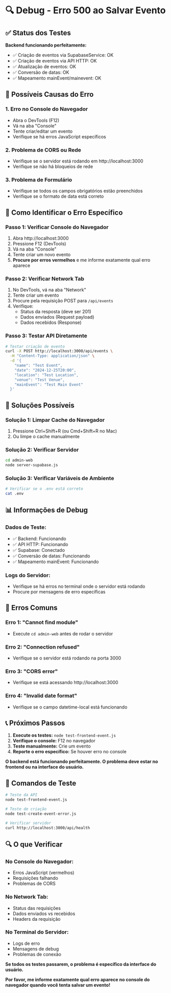 # 🔍 Debug - Erro 500 ao Salvar Evento

## ✅ Status dos Testes

**Backend funcionando perfeitamente:**
- ✅ Criação de eventos via SupabaseService: OK
- ✅ Criação de eventos via API HTTP: OK
- ✅ Atualização de eventos: OK
- ✅ Conversão de datas: OK
- ✅ Mapeamento mainEvent/mainevent: OK

## 🎯 Possíveis Causas do Erro

### 1. **Erro no Console do Navegador**
- Abra o DevTools (F12)
- Vá na aba "Console"
- Tente criar/editar um evento
- Verifique se há erros JavaScript específicos

### 2. **Problema de CORS ou Rede**
- Verifique se o servidor está rodando em http://localhost:3000
- Verifique se não há bloqueios de rede

### 3. **Problema de Formulário**
- Verifique se todos os campos obrigatórios estão preenchidos
- Verifique se o formato de data está correto

## 🧪 Como Identificar o Erro Específico

### **Passo 1: Verificar Console do Navegador**
1. Abra http://localhost:3000
2. Pressione F12 (DevTools)
3. Vá na aba "Console"
4. Tente criar um novo evento
5. **Procure por erros vermelhos** e me informe exatamente qual erro aparece

### **Passo 2: Verificar Network Tab**
1. No DevTools, vá na aba "Network"
2. Tente criar um evento
3. Procure pela requisição POST para `/api/events`
4. Verifique:
   - Status da resposta (deve ser 201)
   - Dados enviados (Request payload)
   - Dados recebidos (Response)

### **Passo 3: Testar API Diretamente**
```bash
# Testar criação de evento
curl -X POST http://localhost:3000/api/events \
  -H "Content-Type: application/json" \
  -d '{
    "name": "Test Event",
    "date": "2024-12-25T20:00",
    "location": "Test Location",
    "venue": "Test Venue",
    "mainEvent": "Test Main Event"
  }'
```

## 🔧 Soluções Possíveis

### **Solução 1: Limpar Cache do Navegador**
1. Pressione Ctrl+Shift+R (ou Cmd+Shift+R no Mac)
2. Ou limpe o cache manualmente

### **Solução 2: Verificar Servidor**
```bash
cd admin-web
node server-supabase.js
```

### **Solução 3: Verificar Variáveis de Ambiente**
```bash
# Verificar se o .env está correto
cat .env
```

## 📊 Informações de Debug

### **Dados de Teste:**
- ✅ Backend: Funcionando
- ✅ API HTTP: Funcionando
- ✅ Supabase: Conectado
- ✅ Conversão de datas: Funcionando
- ✅ Mapeamento mainEvent: Funcionando

### **Logs do Servidor:**
- Verifique se há erros no terminal onde o servidor está rodando
- Procure por mensagens de erro específicas

## 🚨 Erros Comuns

### **Erro 1: "Cannot find module"**
- Execute `cd admin-web` antes de rodar o servidor

### **Erro 2: "Connection refused"**
- Verifique se o servidor está rodando na porta 3000

### **Erro 3: "CORS error"**
- Verifique se está acessando http://localhost:3000

### **Erro 4: "Invalid date format"**
- Verifique se o campo datetime-local está funcionando

## 📞 Próximos Passos

1. **Execute os testes:** `node test-frontend-event.js`
2. **Verifique o console:** F12 no navegador
3. **Teste manualmente:** Crie um evento
4. **Reporte o erro específico:** Se houver erro no console

**O backend está funcionando perfeitamente. O problema deve estar no frontend ou na interface do usuário.**

## 🎯 Comandos de Teste

```bash
# Teste da API
node test-frontend-event.js

# Teste de criação
node test-create-event-error.js

# Verificar servidor
curl http://localhost:3000/api/health
```

## 🔍 O que Verificar

### **No Console do Navegador:**
- Erros JavaScript (vermelhos)
- Requisições falhando
- Problemas de CORS

### **No Network Tab:**
- Status das requisições
- Dados enviados vs recebidos
- Headers da requisição

### **No Terminal do Servidor:**
- Logs de erro
- Mensagens de debug
- Problemas de conexão

**Se todos os testes passarem, o problema é específico da interface do usuário.**

**Por favor, me informe exatamente qual erro aparece no console do navegador quando você tenta salvar um evento!** 